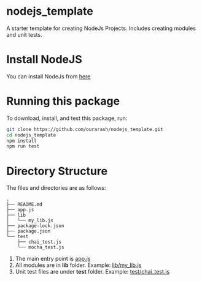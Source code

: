 # nodejs_template

A starter template for creating NodeJs Projects. Includes creating modules and unit tests.

# Install NodeJS

You can install NodeJs from [here](https://nodejs.org/en/download/)

# Running this package

To download, install, and test this package, run:

```bash
git clone https://github.com/ourarash/nodejs_template.git
cd nodejs_template
npm install
npm run test
```

# Directory Structure

The files and directories are as follows:

```
.
├── README.md
├── app.js
├── lib
│   └── my_lib.js
├── package-lock.json
├── package.json
└── test
    ├── chai_test.js
    └── mocha_test.js
```

1. The main entry point is [app.js](app.js)
2. All modules are in **lib** folder. Example: [lib/my_lib.js](lib/my_lib.js)
3. Unit test files are under **test** folder. Example: [test/chai_test.js](test/chai_test.js)
